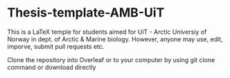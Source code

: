 # Thesis-template-AMB-UiT
This is a LaTeX temple for students aimed for UiT - Arctic Universiy of Norway in dept. of Arctic &amp; Marine biology. However, anyone may use, edit, imporve, submit pull requests etc.

 Clone the repository into Overleaf or to your computer by using git clone command or download directly 
